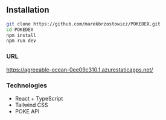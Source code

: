 ## Installation
```bash
git clone https://github.com/marekbrzostowicz/POKEDEX.git
cd POKEDEX
npm install
npm run dev
```

### URL 
https://agreeable-ocean-0ee09c310.1.azurestaticapps.net/

### Technologies
 - React + TypeScript
 - Tailwind CSS
 - POKE API


